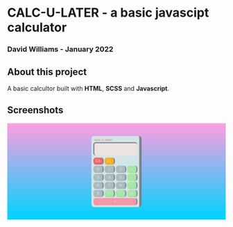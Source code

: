 # CALC-U-LATER - a basic javascipt calculator

### David Williams - January 2022

## About this project

A basic calcultor built with **HTML**, **SCSS** and **Javascript**.

## Screenshots

![calc-u-later](./assets/calc-screenshot.png)
